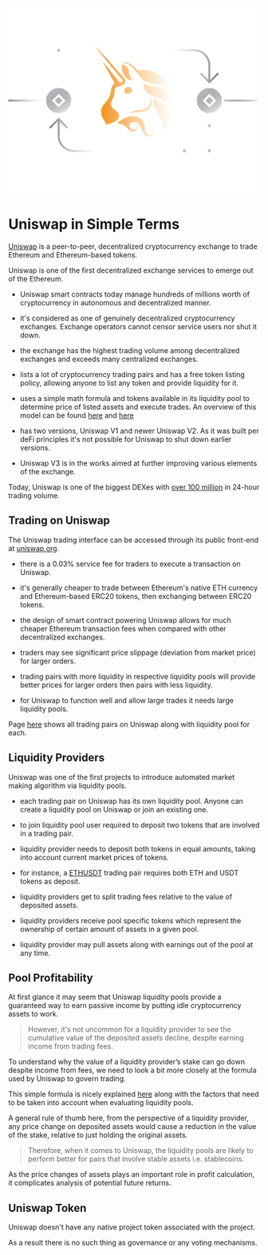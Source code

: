 ![](images/uniswap-Main-l.png)

# Uniswap in Simple Terms

[Uniswap](https://uniswap.info/home) is a peer-to-peer, decentralized cryptocurrency exchange to trade Ethereum and Ethereum-based tokens. 

Uniswap is one of the first decentralized exchange services to emerge out of the Ethereum.

- Uniswap smart contracts today manage hundreds of millions worth of cryptocurrency in autonomous and decentralized manner.

- it's considered as one of genuinely decentralized cryptocurrency exchanges. Exchange operators cannot censor service users nor shut it down.

- the exchange has the highest trading volume among decentralized exchanges and exceeds many centralized exchanges.
    
- lists a lot of cryptocurrency trading pairs and has a free token listing policy, allowing anyone to list any token and provide liquidity for it.

- uses a simple math formula and tokens available in its liquidity pool to determine price of listed assets and execute trades. An overview of this model can be found [here](https://uniswap.org/docs/v2/protocol-overview/how-uniswap-works) and [here](https://uniswap.org/docs/v2/core-concepts/swaps/)

- has two versions, Uniswap V1 and newer Uniswap V2. As it was built per deFi principles it's not possible for Uniswap to shut down earlier versions. 

- Uniswap V3 is in the works aimed at further improving various elements of the exchange. 
    
Today, Uniswap is one of the biggest DEXes with [over 100 million](https://migrate.uniswap.info/home) in 24-hour trading volume.

## Trading on Uniswap

The Uniswap trading interface can be accessed through its public front-end at [uniswap.org](https://app.uniswap.org/#/swap).

- there is a 0.03% service fee for traders to execute a transaction on Uniswap.

- it's generally cheaper to trade between Ethereum's native ETH currency and Ethereum-based ERC20 tokens, then exchanging between ERC20 tokens.

- the design of smart contract powering Uniswap allows for much cheaper Ethereum transaction fees when compared with other decentralized exchanges.

- traders may see significant price slippage (deviation from market price) for larger orders. 

- trading pairs with more liquidity in respective liquidity pools will provide better prices for larger orders then pairs with less liquidity.

- for Uniswap to function well and allow large trades it needs large liquidity pools.

Page [here](https://uniswap.info/pairs) shows all trading pairs on Uniswap along with liquidity pool for each.

## Liquidity Providers

Uniswap was one of the first projects to introduce automated market making algorithm via liquidity pools.

- each trading pair on Uniswap has its own liquidity pool. Anyone can create a liquidity pool on Uniswap or join an existing one.

- to join liquidity pool user required to deposit two tokens that are involved in a trading pair.

- liquidity provider needs to deposit both tokens in equal amounts, taking into account current market prices of tokens.

- for instance, a [ETHUSDT](https://uniswap.info/pair/0x0d4a11d5eeaac28ec3f61d100daf4d40471f1852) trading pair requires both ETH and USDT tokens as deposit.

- liquidity providers get to split trading fees relative to the value of deposited assets. 

- liquidity providers receive pool specific tokens which represent the ownership of certain amount of assets in a given pool.

- liquidity provider may pull assets along with earnings out of the pool at any time.

## Pool Profitability

At first glance it may seem that Uniswap liquidity pools provide a guaranteed way to earn passive income by putting idle cryptocurrency assets to work.

> However, it's not uncommon for a liquidity provider to see the cumulative value of the deposited assets decline, despite earning income from trading fees.

To understand why the value of a liquidity provider’s stake can go down despite income from fees, we need to look a bit more closely at the formula used by Uniswap to govern trading.

This simple formula is nicely explained [here](https://medium.com/@pintail/uniswap-a-good-deal-for-liquidity-providers-104c0b6816f2) along with the factors that need to be taken into account when evaluating liquidity pools.

A general rule of thumb here, from the perspective of a liquidity provider, any price change on deposited assets would cause a reduction in the value of the stake, relative to just holding the original assets. 

> Therefore, when it comes to Uniswap, the liquidity pools are likely to perform better for pairs that involve stable assets i.e. stablecoins.

As the price changes of assets plays an important role in profit calculation, it complicates analysis of potential future returns.

## Uniswap Token

Uniswap doesn't have any native project token associated with the project. 

As a result there is no such thing as governance or any voting mechanisms.
